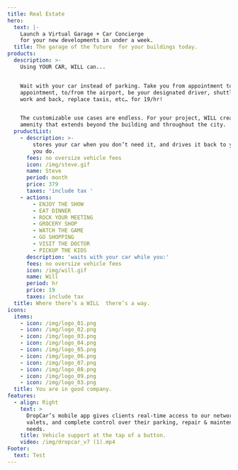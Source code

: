 ```yaml
---
title: Real Estate
hero:
  text: |-
    Launch a Virtual Garage + Car Concierge 
    for your new developments in under a week.
  title: The garage of the future  for your buildings today.
products:
  description: >-
    Using YOUR CAR, WILL can... 


    Wait with your car instead of parking. Take you from appointment to
    appointment, to/from the airport, be your designated driver, shuttle you to
    work and back, replace taxis, etc… for 19/hr! 


    The customizable use cases are endless. For your project, WILL creates an
    amenity that extends beyond the building and throughout the city.
  pruductList:
    - description: >-
        stores your car when you don’t need it, and drives it back to you when
        you do.
      fees: no oversize vehicle fees
      icon: /img/steve.gif
      name: Steve
      period: month
      price: 379
      taxes: 'include tax '
    - actions:
        - ENJOY THE SHOW
        - EAT DINNER
        - ROCK YOUR MEETING
        - GROCERY SHOP
        - WATCH THE GAME
        - GO SHOPPING
        - VISIT THE DOCTOR
        - PICKUP THE KIDS
      description: 'waits with your car while you:'
      fees: no oversize vehicle fees
      icon: /img/will.gif
      name: Will
      period: hr
      price: 19
      taxes: include tax
  title: Where there’s a WILL  there’s a way.
icons:
  items:
    - icon: /img/logo_01.png
    - icon: /img/logo_02.png
    - icon: /img/logo_03.png
    - icon: /img/logo_04.png
    - icon: /img/logo_05.png
    - icon: /img/logo_06.png
    - icon: /img/logo_07.png
    - icon: /img/logo_08.png
    - icon: /img/logo_09.png
    - icon: /img/logo_03.png
  title: You are in good company.
features:
  - align: Right
    text: >
      DropCar’s mobile app gives clients real-time access to our network of
      valets, and complete control over their parking, repair & maintenance
      needs.
    title: Vehicle support at the tap of a button.
    video: /img/dropcar_v7 (1).mp4
Footer:
  text: Test
---
```



